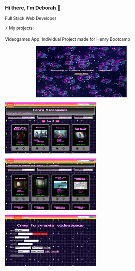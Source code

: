 ### Hi there, I'm Deborah 👋

Full Stack Web Developer

⚡ My projects:

Videogames App: Individual Project made for Henry Bootcamp
<p align="center">
<img
  src="https://github.com/deborahKollman/deborahKollman/blob/main/landing.png"
  alt="Landing page"
  style="width:300px" />
  
<img
  src="https://github.com/deborahKollman/deborahKollman/blob/main/home.png"
  alt="Home page"
  style="width:300px" />
  
<img
  src="https://github.com/deborahKollman/deborahKollman/blob/main/search.png"
  alt="Search and filter"
  style="width:300px" />
  
<img
  src="https://github.com/deborahKollman/deborahKollman/blob/main/create.png"
  alt="Creation page"
  style="width:300px" />

</p>
  
<!--
**deborahKollman/deborahKollman** is a ✨ _special_ ✨ repository because its `README.md` (this file) appears on your GitHub profile.

Here are some ideas to get you started:

- 🔭 I’m currently working on ...
- 🌱 I’m currently learning ...
- 👯 I’m looking to collaborate on ...
- 🤔 I’m looking for help with ...
- 💬 Ask me about ...
- 📫 How to reach me: ...
- 😄 Pronouns: ...
- ⚡ Fun fact: ...
-->
